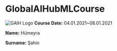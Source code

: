 # GlobalAIHubMLCourse
![GAIH Logo](https://github.com/humeyrasahin7/GlobalAIHubMLCourse/Img/logo.png)
**Course Date:** 04.01.2021~08.01.2021 

**Name:** Hümeyra 

**Surname:** Şahin 

